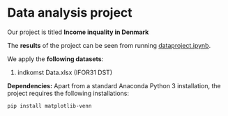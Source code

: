 # Data analysis project

Our project is titled **Income inquality in Denmark**

The **results** of the project can be seen from running [dataproject.ipynb](dataproject.ipynb).

We apply the **following datasets**:

1. indkomst Data.xlsx (IFOR31 DST)

**Dependencies:** Apart from a standard Anaconda Python 3 installation, the project requires the following installations:

``pip install matplotlib-venn``

